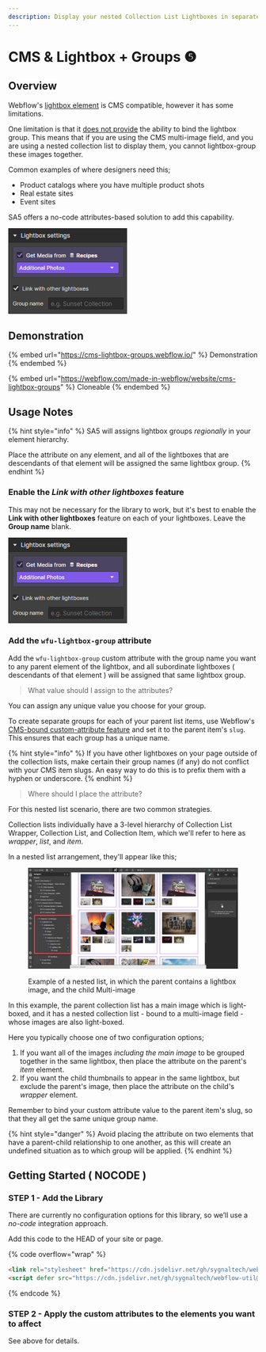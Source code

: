 ```yaml
---
description: Display your nested Collection List Lightboxes in separate groups
---
```


# CMS & Lightbox + Groups ❺

## Overview <a href="#display-captions-in-webflows-lightboxes" id="display-captions-in-webflows-lightboxes"></a>

Webflow's [lightbox element](https://university.webflow.com/lesson/lightbox) is CMS compatible, however it has some limitations.

One limitation is that it [does not provide](https://discourse.webflow.com/t/full-cms-lightbox/33669) the ability to bind the lightbox group. This means that if you are using the CMS multi-image field, and you are using a nested collection list to display them, you cannot lightbox-group these images together.  &#x20;

Common examples of where designers need this;

* Product catalogs where you have multiple product shots
* Real estate sites
* Event sites&#x20;

SA5 offers a no-code attributes-based solution to add this capability.&#x20;

![](<../.gitbook/assets/image (4).png>)

## Demonstration

{% embed url="https://cms-lightbox-groups.webflow.io/" %}
Demonstration
{% endembed %}

{% embed url="https://webflow.com/made-in-webflow/website/cms-lightbox-groups" %}
Cloneable
{% endembed %}

## Usage Notes <a href="#usage-notes" id="usage-notes"></a>

{% hint style="info" %}
SA5 will assigns lightbox groups _regionally_ in your element hierarchy.&#x20;

Place the attribute on any element, and all of the lightboxes that are descendants of that element will be assigned the same lightbox group.&#x20;
{% endhint %}

### Enable the _Link with other lightboxes_ feature

This may not be necessary for the library to work, but it's best to enable the **Link with other lightboxes** feature on each of your lightboxes. Leave the **Group name** blank.&#x20;

![](<../.gitbook/assets/image (5).png>)

### Add the `wfu-lightbox-group` attribute <a href="#wfu-lightbox-captions-attribute" id="wfu-lightbox-captions-attribute"></a>

Add the `wfu-lightbox-group` custom attribute with the group name you want to any parent element of the lightbox, and all subordinate lightboxes ( descendants of that element ) will be assigned that same lightbox group.&#x20;

> What value should I assign to the attributes?

You can assign any unique value you choose for your group.&#x20;

To create separate groups for each of your parent list items, use Webflow's [CMS-bound custom-attribute feature](https://university.webflow.com/lesson/custom-attributes#how-to-use-cms-data-in-custom-attributes) and set it to the parent item's `slug`. This ensures that each group has a unique name.&#x20;

{% hint style="info" %}
If you have other lightboxes on your page outside of the collection lists, make certain their group names (if any) do not conflict with your CMS item slugs. An easy way to do this is to prefix them with a hyphen or underscore.&#x20;
{% endhint %}

> Where should I place the attribute?

For this nested list scenario, there are two common strategies.&#x20;

Collection lists individually have a 3-level hierarchy of Collection List Wrapper, Collection List, and Collection Item, which we'll refer to here as _wrapper_, _list_, and _item_. &#x20;

In a nested list arrangement, they'll appear like this;&#x20;

<figure><img src="../.gitbook/assets/image (6).png" alt=""><figcaption><p>Example of a nested list, in which the parent contains a lightbox image, and the child Multi-image</p></figcaption></figure>

In this example, the parent collection list has a main image which is light-boxed, and it has a nested collection list - bound to a multi-image field - whose images are also light-boxed. &#x20;

Here you typically choose one of two configuration options;

1. If you want all of the images _including the main image_ to be grouped together in the same lightbox, then place the attribute on the parent's _item_ element.
2. If you want the child thumbnails to appear in the same lightbox, but exclude the parent's image, then place the attribute on the child's _wrapper_ element.

Remember to bind your custom attribute value to the parent item's slug, so that they all get the same unique group name.&#x20;

{% hint style="danger" %}
Avoid placing the attribute on two elements that have a parent-child relationship to one another, as this will create an undefined situation as to which group will be applied.&#x20;
{% endhint %}

## Getting Started ( NOCODE ) <a href="#getting-started-nocode" id="getting-started-nocode"></a>

### STEP 1 - Add the Library <a href="#step-1---add-the-library" id="step-1---add-the-library"></a>

There are currently no configuration options for this library, so we’ll use a _no-code_ integration approach.

Add this code to the HEAD of your site or page.

{% code overflow="wrap" %}
```html
<link rel="stylesheet" href="https://cdn.jsdelivr.net/gh/sygnaltech/webflow-util@5.2.17/dist/css/webflow-elements.css">
<script defer src="https://cdn.jsdelivr.net/gh/sygnaltech/webflow-util@5.2.17/dist/nocode/webflow-elements.js"></script>
```
{% endcode %}

### STEP 2 - Apply the custom attributes to the elements you want to affect <a href="#step-2---apply-the-custom-attributes-to-the-elements-you-want-to-affect" id="step-2---apply-the-custom-attributes-to-the-elements-you-want-to-affect"></a>

See above for details.





